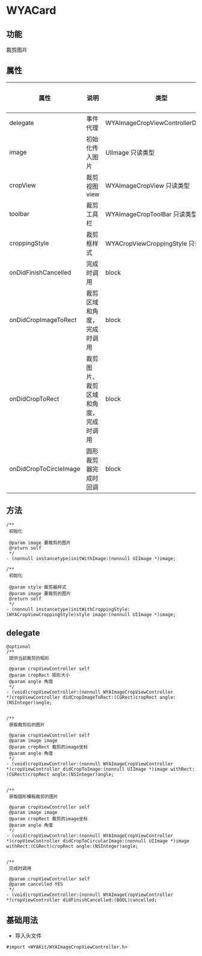 # WYACard
## 功能
裁剪图片

## 属性
属性 | 说明 | 类型 | 默认值
---|---|---|---
delegate|事件代理|WYAImageCropViewControllerDelegate|-
image|初始化传入图片|UIImage 只读类型|-
cropView|裁剪视图view|WYAImageCropView 只读类型|-
toolbar|裁剪工具栏|WYAImageCropToolBar 只读类型|-
croppingStyle|裁剪框样式|WYACropViewCroppingStyle 只读类型|-
onDidFinishCancelled|完成时调用|block|-
onDidCropImageToRect|裁剪区域和角度，完成时调用|block|-
onDidCropToRect|裁剪图片、裁剪区域和角度，完成时调用|block|-
onDidCropToCircleImage|圆形裁剪器完成时回调|block|-

## 方法
```Object-C
/**
 初始化

 @param image 要裁剪的图片
 @return self
 */
- (nonnull instancetype)initWithImage:(nonnull UIImage *)image;

/**
 初始化

 @param style 裁剪器样式
 @param image 要裁剪的图片
 @return self
 */
- (nonnull instancetype)initWithCroppingStyle:(WYACropViewCroppingStyle)style image:(nonnull UIImage *)image;
```

## delegate
```Object-C
@optional
/**
 提供当前裁剪的矩形

 @param cropViewController self
 @param cropRect 矩形大小
 @param angle 角度
 */
- (void)cropViewController:(nonnull WYAImageCropViewController *)cropViewController didCropImageToRect:(CGRect)cropRect angle:(NSInteger)angle;


/**
 获取裁剪后的图片

 @param cropViewController self
 @param image image
 @param cropRect 裁剪的image坐标
 @param angle 角度
 */
- (void)cropViewController:(nonnull WYAImageCropViewController *)cropViewController didCropToImage:(nonnull UIImage *)image withRect:(CGRect)cropRect angle:(NSInteger)angle;


/**
 获取圆形模板裁剪的图片

 @param cropViewController self
 @param image image
 @param cropRect 裁剪的image坐标
 @param angle 角度
 */
- (void)cropViewController:(nonnull WYAImageCropViewController *)cropViewController didCropToCircularImage:(nonnull UIImage *)image withRect:(CGRect)cropRect angle:(NSInteger)angle;


/**
 完成时调用

 @param cropViewController self
 @param cancelled YES
 */
- (void)cropViewController:(nonnull WYAImageCropViewController *)cropViewController didFinishCancelled:(BOOL)cancelled;
```

## 基础用法
- 导入头文件

```
#import <WYAKit/WYAImageCropViewController.h>
```


